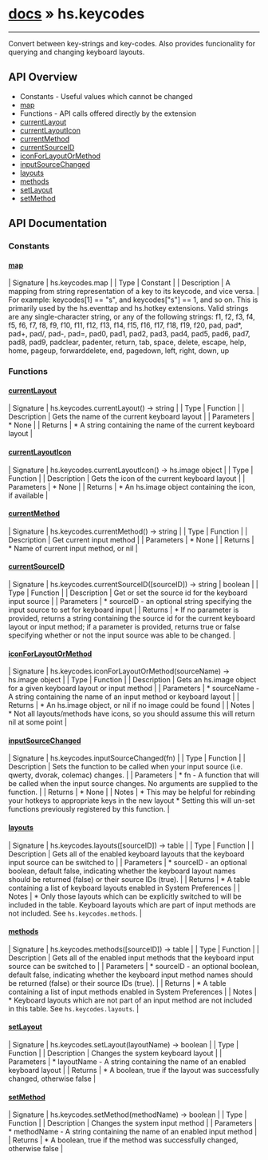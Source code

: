 # [docs](index.md) » hs.keycodes
---

Convert between key-strings and key-codes. Also provides funcionality for querying and changing keyboard layouts.

## API Overview
* Constants - Useful values which cannot be changed
* [map](#map)
* Functions - API calls offered directly by the extension
* [currentLayout](#currentLayout)
* [currentLayoutIcon](#currentLayoutIcon)
* [currentMethod](#currentMethod)
* [currentSourceID](#currentSourceID)
* [iconForLayoutOrMethod](#iconForLayoutOrMethod)
* [inputSourceChanged](#inputSourceChanged)
* [layouts](#layouts)
* [methods](#methods)
* [setLayout](#setLayout)
* [setMethod](#setMethod)

## API Documentation

### Constants

#### [map](#map)
| Signature   | hs.keycodes.map  |
| Type        | Constant |
| Description | A mapping from string representation of a key to its keycode, and vice versa. |
  For example: keycodes[1] == "s", and keycodes["s"] == 1, and so on.
    This is primarily used by the hs.eventtap and hs.hotkey extensions.
    Valid strings are any single-character string, or any of the following strings:
        f1, f2, f3, f4, f5, f6, f7, f8, f9, f10, f11, f12, f13, f14, f15,
        f16, f17, f18, f19, f20, pad, pad*, pad+, pad/, pad-, pad=,
        pad0, pad1, pad2, pad3, pad4, pad5, pad6, pad7, pad8, pad9,
        padclear, padenter, return, tab, space, delete, escape, help,
        home, pageup, forwarddelete, end, pagedown, left, right, down, up

### Functions

#### [currentLayout](#currentLayout)
| Signature   | hs.keycodes.currentLayout() -> string  |
| Type        | Function |
| Description | Gets the name of the current keyboard layout |
| Parameters |  * None | | Returns |  * A string containing the name of the current keyboard layout | 
#### [currentLayoutIcon](#currentLayoutIcon)
| Signature   | hs.keycodes.currentLayoutIcon() -> hs.image object  |
| Type        | Function |
| Description | Gets the icon of the current keyboard layout |
| Parameters |  * None | | Returns |  * An hs.image object containing the icon, if available | 
#### [currentMethod](#currentMethod)
| Signature   | hs.keycodes.currentMethod() -> string  |
| Type        | Function |
| Description | Get current input method |
| Parameters |  * None | | Returns |  * Name of current input method, or nil | 
#### [currentSourceID](#currentSourceID)
| Signature   | hs.keycodes.currentSourceID([sourceID]) -> string | boolean  |
| Type        | Function |
| Description | Get or set the source id for the keyboard input source |
| Parameters |  * sourceID - an optional string specifying the input source to set for keyboard input | | Returns |  * If no parameter is provided, returns a string containing the source id for the current keyboard layout or input method; if a parameter is provided, returns true or false specifying whether or not the input source was able to be changed. | 
#### [iconForLayoutOrMethod](#iconForLayoutOrMethod)
| Signature   | hs.keycodes.iconForLayoutOrMethod(sourceName) -> hs.image object  |
| Type        | Function |
| Description | Gets an hs.image object for a given keyboard layout or input method |
| Parameters |  * sourceName - A string containing the name of an input method or keyboard layout | | Returns |  * An hs.image object, or nil if no image could be found | | Notes |  * Not all layouts/methods have icons, so you should assume this will return nil at some point | 
#### [inputSourceChanged](#inputSourceChanged)
| Signature   | hs.keycodes.inputSourceChanged(fn)  |
| Type        | Function |
| Description | Sets the function to be called when your input source (i.e. qwerty, dvorak, colemac) changes. |
| Parameters |  * fn - A function that will be called when the input source changes. No arguments are supplied to the function. | | Returns |  * None | | Notes |  * This may be helpful for rebinding your hotkeys to appropriate keys in the new layout * Setting this will un-set functions previously registered by this function. | 
#### [layouts](#layouts)
| Signature   | hs.keycodes.layouts([sourceID]) -> table  |
| Type        | Function |
| Description | Gets all of the enabled keyboard layouts that the keyboard input source can be switched to |
| Parameters |  * sourceID - an optional boolean, default false, indicating whether the keyboard layout names should be returned (false) or their source IDs (true). | | Returns |  * A table containing a list of keyboard layouts enabled in System Preferences | | Notes |  * Only those layouts which can be explicitly switched to will be included in the table.  Keyboard layouts which are part of input methods are not included.  See `hs.keycodes.methods`. | 
#### [methods](#methods)
| Signature   | hs.keycodes.methods([sourceID]) -> table  |
| Type        | Function |
| Description | Gets all of the enabled input methods that the keyboard input source can be switched to |
| Parameters |  * sourceID - an optional boolean, default false, indicating whether the keyboard input method names should be returned (false) or their source IDs (true). | | Returns |  * A table containing a list of input methods enabled in System Preferences | | Notes |  * Keyboard layouts which are not part of an input method are not included in this table.  See `hs.keycodes.layouts`. | 
#### [setLayout](#setLayout)
| Signature   | hs.keycodes.setLayout(layoutName) -> boolean  |
| Type        | Function |
| Description | Changes the system keyboard layout |
| Parameters |  * layoutName - A string containing the name of an enabled keyboard layout | | Returns |  * A boolean, true if the layout was successfully changed, otherwise false | 
#### [setMethod](#setMethod)
| Signature   | hs.keycodes.setMethod(methodName) -> boolean  |
| Type        | Function |
| Description | Changes the system input method |
| Parameters |  * methodName - A string containing the name of an enabled input method | | Returns |  * A boolean, true if the method was successfully changed, otherwise false | 